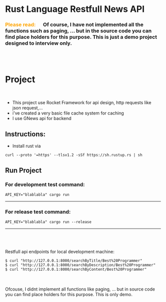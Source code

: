 # Rust Language Restfull News API


###  <span style="color: orange; margin-right: 20px"> Please read: </span> Of course, I have not implemented all the functions such as paging, ... but in the source code you can find place holders for this purpose. This is just a demo project designed to interview only. 

<br><br>

# Project 

<br/>


* This project use Rocket Framework for api design, http requests like json request,...
* i've created a very basic file cache system for caching
* I use GNews api for backend


## Instructions:
* Install rust via 
```shell 
curl --proto '=https' --tlsv1.2 -sSf https://sh.rustup.rs | sh 
```


## Run Project


### For development test command: 
```shell 
API_KEY="blablabla" cargo run 
```
-----------

### For release test command: 
```shell 
API_KEY="blablabla" cargo run --release
```
-----------


\
\
\
Restfull api  endpoints for local development machine:


```shell 
$ curl "http://127.0.0.1:8000/searchByTitle/Best%20Programmer"
$ curl "http://127.0.0.1:8000/searchByDescription/Best%20Programmer"
$ curl "http://127.0.0.1:8000/searchByContent/Best%20Programmer"
```

\
\
Ofcouse, I didnt implement all functions like paging, ... but in source code you can find place holders for this purpose.
This is only demo. 


